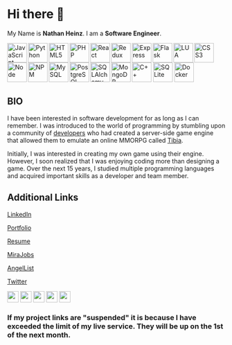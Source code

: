 # Hi there 👋
My Name is <b>Nathan Heinz</b>. I am a <b>Software Engineer</b>.

<img title="JavaScript" align="left" alt="JavaScript" width="45px" src="https://cdn.jsdelivr.net/gh/devicons/devicon/icons/javascript/javascript-original.svg" />
<img title="Python" align="left" alt="Python" width="45px" src="https://cdn.jsdelivr.net/gh/devicons/devicon/icons/python/python-original.svg" />
<img title="HTML5" align="left" alt="HTML5" width="45px" src="https://cdn.jsdelivr.net/gh/devicons/devicon/icons/html5/html5-original-wordmark.svg" />
<img title="PHP" align="left" alt="PHP" width="45px" src="https://cdn.jsdelivr.net/gh/devicons/devicon/icons/php/php-original.svg" />
<img title="CSS3" alt="CSS3" width="45px" src="https://cdn.jsdelivr.net/gh/devicons/devicon/icons/css3/css3-original-wordmark.svg" />
<img title="React" align="left" alt="React" width="45px" src="https://cdn.jsdelivr.net/gh/devicons/devicon/icons/react/react-original-wordmark.svg" />
<img title="Redux" align="left" alt="Redux" width="45px" src="https://cdn.jsdelivr.net/gh/devicons/devicon/icons/redux/redux-original.svg" />
<img title="Express" align="left" alt="Express" width="45px" src="https://cdn.jsdelivr.net/gh/devicons/devicon/icons/express/express-original-wordmark.svg" />
<img title="Flask" align="left" alt="Flask" width="45px" src="https://cdn.jsdelivr.net/gh/devicons/devicon/icons/flask/flask-original-wordmark.svg" />
<img title="LUA" align="left" alt="LUA" width="45px" src="https://cdn.jsdelivr.net/gh/devicons/devicon/icons/lua/lua-original-wordmark.svg" />
<img title="C++" alt="C++" width="45px" src="https://cdn.jsdelivr.net/gh/devicons/devicon/icons/cplusplus/cplusplus-original.svg" />
<img title="Node" align="left" alt="Node" width="45px" src="https://cdn.jsdelivr.net/gh/devicons/devicon/icons/nodejs/nodejs-original-wordmark.svg" />
<img title="NPM" align="left" alt="NPM" width="45px" src="https://cdn.jsdelivr.net/gh/devicons/devicon/icons/npm/npm-original-wordmark.svg" />
<img title="MySQL" align="left" alt="MySQL" width="45px" src="https://cdn.jsdelivr.net/gh/devicons/devicon/icons/mysql/mysql-original-wordmark.svg" />
<img title="PostgreSQL" align="left" alt="PostgreSQL" width="45px" src="https://cdn.jsdelivr.net/gh/devicons/devicon/icons/postgresql/postgresql-original-wordmark.svg" />
<img title="SQLAlchemy" align="left" alt="SQLAlchemy" width="45px" src="https://cdn.jsdelivr.net/gh/devicons/devicon/icons/sqlalchemy/sqlalchemy-original.svg" />
<img title="SQLite" alt="SQLite" width="45px" src="https://cdn.jsdelivr.net/gh/devicons/devicon/icons/sqlite/sqlite-original-wordmark.svg" />
<img title="MongoDB" align="left" alt="MongoDB" width="45px" src="https://cdn.jsdelivr.net/gh/devicons/devicon/icons/mongodb/mongodb-plain-wordmark.svg" />
<img title="Docker" alt="Docker" width="45px" src="https://cdn.jsdelivr.net/gh/devicons/devicon/icons/docker/docker-original-wordmark.svg" />

## BIO
I have been interested in software development for as long as I can remember. I was introduced to the world of programming by stumbling upon a community of [developers](https://github.com/otland/forgottenserver) who had created a server-side game engine that allowed them to emulate an online MMORPG called [Tibia](https://tibia.com).

Initially, I was interested in creating my own game using their engine. However, I soon realized that I was enjoying coding more than designing a game. Over the next 15 years, I studied multiple programming languages and acquired important skills as a developer and team member.


## Additional Links
[LinkedIn](https://www.linkedin.com/in/nathan-heinz-5b3718231/)

[Portfolio](https://nrh-portfolio.vercel.app/)

[Resume](https://docs.google.com/document/d/1-SScRKmZnC-DHte16ncPpuIy_HrVSBsxPJfmkKsVzeQ/edit?usp=sharing)

[MiraJobs](https://mirajobs.com/p/backend-engineer-1d4040ae)

[AngelList](https://wellfound.com/u/nathan-r-heinz)

[Twitter](https://twitter.com/NRH_Developer)


<img alt="" width="26px" src="" />
<img alt="" width="26px" src="" />
<img alt="" width="26px" src="" />
<img alt="" width="26px" src="" />
<img alt="" width="26px" src="" />

### If my project links are "suspended" it is because I have exceeded the limit of my live service. They will be up on the 1st of the next month.
